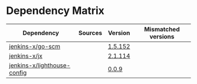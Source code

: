 # Dependency Matrix

Dependency | Sources | Version | Mismatched versions
---------- | ------- | ------- | -------------------
[jenkins-x/go-scm](https://github.com/jenkins-x/go-scm) |  | [1.5.152]() | 
[jenkins-x/jx](https://github.com/jenkins-x/jx) |  | [2.1.114](https://github.com/jenkins-x/jx/releases/tag/v2.1.114) | 
[jenkins-x/lighthouse-config](https://github.com/jenkins-x/lighthouse-config) |  | [0.0.9]() | 
